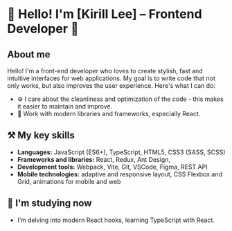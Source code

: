 # 👋 Hello! I'm [Kirill Lee] – Frontend Developer 🚀

## About me
Hello! I'm a front-end developer who loves to create stylish, fast and intuitive interfaces for web applications. My goal is to write code that not only works, but also improves the user experience. Here's what I can do:

- ⚙️ I care about the cleanliness and optimization of the code - this makes it easier to maintain and improve.
- 📱 Work with modern libraries and frameworks, especially React.

## ⚒️ My key skills
- **Languages:** JavaScript (ES6+), TypeScript, HTML5, CSS3 (SASS, SCSS)
- **Frameworks and libraries:** React, Redux, Ant Design,
- **Development tools:** Webpack, Vite, Git, VSCode, Figma, REST API
- **Mobile technologies:** adaptive and responsive layout, CSS Flexbox and Grid, animations for mobile and web

## 🌱 I'm studying now
- I’m delving into modern React hooks, learning TypeScript with React.
